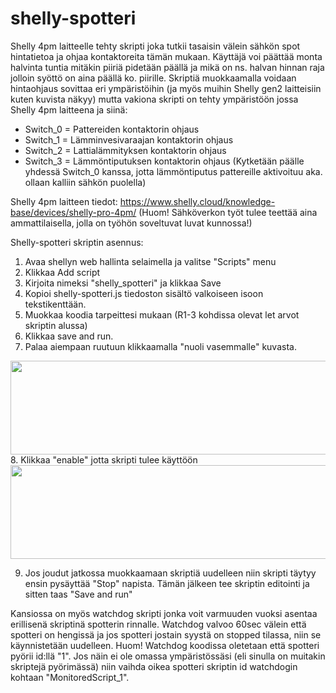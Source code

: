 # shelly-spotteri
Shelly 4pm laitteelle tehty skripti joka tutkii tasaisin välein sähkön spot hintatietoa ja ohjaa kontaktoreita tämän mukaan. Käyttäjä voi päättää monta halvinta tuntia mitäkin piiriä pidetään päällä ja mikä on ns. halvan hinnan raja jolloin syöttö on aina päällä ko. piirille. Skriptiä muokkaamalla voidaan hintaohjaus sovittaa
eri ympäristöihin (ja myös muihin Shelly gen2 laitteisiin kuten kuvista näkyy) mutta vakiona skripti on tehty ympäristöön jossa Shelly 4pm laitteena ja siinä:
- Switch_0 = Pattereiden kontaktorin ohjaus
- Switch_1 = Lämminvesivaraajan kontaktorin ohjaus
- Switch_2 = Lattialämmityksen kontaktorin ohjaus
- Switch_3 = Lämmöntiputuksen kontaktorin ohjaus
(Kytketään päälle yhdessä Switch_0 kanssa, jotta lämmöntiputus pattereille aktivoituu aka. ollaan kalliin sähkön puolella)

Shelly 4pm laitteen tiedot:
https://www.shelly.cloud/knowledge-base/devices/shelly-pro-4pm/
(Huom! Sähköverkon työt tulee teettää aina ammattilaisella, jolla on työhön soveltuvat luvat kunnossa!)

Shelly-spotteri skriptin asennus:
1. Avaa shellyn web hallinta selaimella ja valitse "Scripts" menu
2. Klikkaa Add script
3. Kirjoita nimeksi "shelly_spotteri" ja klikkaa Save
4. Kopioi shelly-spotteri.js tiedoston sisältö valkoiseen isoon tekstikenttään.
5. Muokkaa koodia tarpeittesi mukaan (R1-3 kohdissa olevat let arvot skriptin alussa)
6. Klikkaa save and run.
7. Palaa aiempaan ruutuun klikkaamalla "nuoli vasemmalle" kuvasta.
<img src="https://user-images.githubusercontent.com/5729471/199427340-6cfa81ff-eca9-4009-b4ce-f46ec64f7aa7.png" width="600" height="150">
8. Klikkaa "enable" jotta skripti tulee käyttöön
<img src="https://user-images.githubusercontent.com/5729471/199426757-96a11543-b343-4ab0-859d-e2c4aea124e0.png" width="600" height="150">

9. Jos joudut jatkossa muokkaamaan skriptiä uudelleen niin skripti täytyy ensin pysäyttää "Stop" napista. Tämän jälkeen tee skriptin editointi ja sitten taas "Save and run"

Kansiossa on myös watchdog skripti jonka voit varmuuden vuoksi asentaa erillisenä skriptinä spotterin rinnalle. Watchdog valvoo 60sec välein että spotteri on hengissä ja jos spotteri jostain syystä on stopped tilassa, niin se käynnistetään uudelleen. Huom! Watchdog koodissa oletetaan että spotteri pyörii id:llä "1". Jos näin ei ole omassa ympäristössäsi (eli sinulla on muitakin skriptejä pyörimässä) niin vaihda oikea spotteri skriptin id watchdogin kohtaan "MonitoredScript_1".
